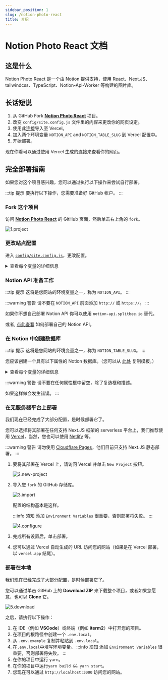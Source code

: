 ```yaml
---
sidebar_position: 1
slug: /notion-photo-react
title: 介绍
---
```


# Notion Photo React 文档

## 这是什么

Notion Photo React 是一个由 Notion 提供支持，使用 React、Next.JS、tailwindcss、TypeScript、Notion-Api-Worker 等构建的图片库。

## 长话短说

1. 从 GitHub Fork [**Notion Photo React**](https://github.com/okisdev/Notion-Photo-React) 项目。
2. 改变 `config/site.config.js` 文件里的内容来更改你的网页设定。
3. 使用此[连接](https://vercel.com/new/git/external?repository-url=https%3A%2F%2Fgithub.com%2FHarry-Yep%2FNotion-Photo-React)导入至 Vercel。
4. 加入两个环境变量 `NOTION_API` and `NOTION_TABLE_SLUG` 到 Vercel 配置中。
5. 开始部署。

现在你看可以通过使用 Vercel 生成的连接来查看你的网页。

## 完全部署指南

如果您对这个项目感兴趣，您可以通过执行以下操作来尝试自行部署。

:::tip 提示
要执行以下操作，您需要准备好 GitHub 帐户。
:::

### Fork 这个项目

访问 [**Notion Photo React**](https://github.com/okisdev/Notion-Photo-React) 的 GitHub 页面，然后单击右上角的 `fork`。

![1.project](/docs/notion-photo-react/intro/1.project.png)

### 更改站点配置

进入 [`config/site.config.js`](https://github.com/okisdev/Notion-Photo-React/blob/main/config/site.config.js)，更改配置。

<details>
  <summary>查看每个变量的详细信息</summary>

```js
// Before you make changes to this document, please read https://docs.okis.dev/docs/notion-photo-react#change-the-site-configuration

module.exports = {
    global: {
        site: {
            name: 'Notion Photo React Example',
            description: 'Photo Gallery built with Notion, React.JS, Next.JS, tailwindcss, TypeScript, notion-api-worker and more.',
            url: 'https://npr.okis.dev/',
            author: 'Harry Yep',
            banner_img: `https://cdn.harrly.com/project/GitHub/Notion-Photo-React/img/Notion-Photo-React.Banner.png`,
            nav: [
                {
                    name: 'Home',
                    url: '/',
                    external: false,
                    position: 'left',
                },
                {
                    name: 'GitHub',
                    url: 'https://github.com/okisdev',
                    external: true,
                    position: 'right',
                },
            ],
            language: [
                { name: '🇬🇧 English', code: 'en-GB' },
                { name: '🇨🇳 简体中文', code: 'zh-CN' },
                { name: '🇭🇰 繁體中文', code: 'zh-HK' },
            ],
            font: '',
        },
        content: {
            header: {
                description: `A Photo Gallery built with <a href='https://notion.so/' class='transition duration-500 underline hover:bg-yellow-500 dark:hover:bg-yellow-600' target='_blank' rel='noopener noreferrer'>Notion</a>, <a href='https://nextjs.org/' class='transition duration-500 underline hover:bg-yellow-500 dark:hover:bg-yellow-600' target='_blank' rel='noopener noreferrer'>Next.js</a>, <a href='https://tailwindcss.com/' class='transition duration-500 underline hover:bg-yellow-500 dark:hover:bg-yellow-600' target='_blank' rel='noopener noreferrer'>tailwindcss</a>, <a href='https://www.typescriptlang.org/' class='transition duration-500 underline hover:bg-yellow-500 dark:hover:bg-yellow-600' target='_blank' rel='noopener noreferrer'>TypeScript</a>, <a href='https://github.com/splitbee/notion-api-worker' class='transition duration-500 underline hover:bg-yellow-500 dark:hover:bg-yellow-600' target='_blank' rel='noopener noreferrer'>Notion-Api-Worker</a> and more. (Find more on <a href='https://github.com/Harry-Yep/Notion-Photo-React' class='transition duration-500 underline hover:bg-yellow-500 dark:hover:bg-yellow-600' target='_blank' rel='noopener noreferrer'>GitHub</a>)`,
            },
            license: {
                name: 'CC BY-NC-SA 4.0',
                url: 'https://creativecommons.org/licenses/by-nc-sa/4.0/',
            },
            footer: {
                copyright: 'Copyright © 2023 Harry Yep. All rights reserved.',
            },
        },
        analytics: {
            umami: {
                url: 'https://umami.harisfox.com/script.js',
                website_id: '4c785146-016d-48b8-81fe-85172c82b37d',
            },
        },
    },
};
```

</details>

### Notion API 准备工作

:::tip 提示
这将是您网站的环境变量之一，称为 `NOTION_API`。
:::

:::warning 警告
请不要在 `NOTION_API` 前面添加 `http://` 或 `https://`。
:::

如果你不想自己部署 Notion API 你可以使用 `notion-api.splitbee.io` 替代。

或者, [点此查看](https://github.com/splitbee/notion-api-worker) 如何部署自己的 Notion API。

### 在 Notion 中创建数据库

:::tip 提示
这将是您网站的环境变量之一，称为 `NOTION_TABLE_SLUG`。
:::

您应该创建一个具有以下属性的 Notion 数据库。（您可以从 [此处](https://okisdev.notion.site/d04d7d2efc9a4e79a3c98d7d4c9e8fc9) 复制模板。）

<details>
  <summary>查看每个变量的详细信息</summary>

```
title: Title
location: Select
published: Checkbox
date: Date
slug: Text
url: URL (Your photo image url)
```

</details>

:::warning 警告
请不要在任何属性框中留空，除了复选框和描述。

如果这样做会发生错误。
:::

### 在无服务器平台上部署

我们现在已经完成了大部分配置，是时候部署它了。

您可以选择将其部署在任何支持 Next.JS 框架的 serverless 平台上，我们推荐使用 [Vercel](https://vercel.com)，当然，您也可以使用 [Netlify](https://www.netlify.com/) 等。

:::warning 警告
请勿使用 [Cloudflare Pages](https://pages.cloudflare.com/)，他们目前只支持 Next.JS 静态部署。
:::

1. 要将其部署在 Vercel 上，请访问 Vercel 并单击 `New Project` 按钮。

    ![2.new-project](/docs/notion-photo-react/intro/2.new-project.png)

2. 导入您 `fork` 的 GitHub 存储库。

    ![3.import](/docs/notion-photo-react/intro/3.import.png)

    配置的结构基本是这样。

    :::info 须知
    添加 `Environment Variables` 很重要，否则部署将失败。
    :::

    ![4.configure](/docs/notion-photo-react/intro/4.configure.png)

3. 完成所有设置后，单击部署。

4. 您可以通过 Vercel 自动生成的 URL 访问您的网站（如果是在 Vercel 部署，以 `vercel.app` 结尾）。

### 部署在本地

我们现在已经完成了大部分配置，是时候部署它了。

您可以通过单击 GitHub 上的 **Download ZIP** 来下载整个项目，或者如果您愿意，也可以 **Clone** 它。

![5.download](/docs/notion-photo-react/intro/5.download.png)

之后，请执行以下操作：

1. 在 IDE（例如 **VSCode**）或终端（例如 **iterm2**）中打开您的项目。
2. 在项目的根路径中创建一个 `.env.local`。
3. 从 `.env.example` 复制并粘贴到 `.env.local`。
4. 在`.env.local`中填写环境变量。
   :::info 须知
   添加 `Environment Variables` 很重要，否则部署将失败。
   :::
5. 在你的项目中运行 `yarn`。
6. 在你的项目中运行`yarn build && yarn start`。
7. 您现在可以通过 `http://localhost:3000` 访问您的网站。
